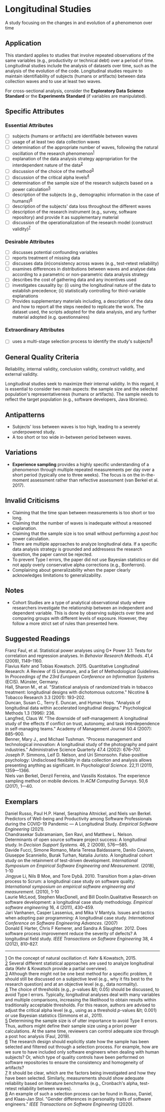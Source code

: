 # Longitudinal Studies
A study focusing on the changes in and evolution of a phenomenon over time

## Application

This standard applies to studies that involve repeated observations of the same variables (e.g., productivity or technical debt) over a period of time. Longitudinal studies include the analysis of datasets over time, such as the analysis of the evolution of the code. Longitudinal studies require to maintain identifiability of subjects (humans or artifacts) between data collection waves and to use at least two waves.

For cross-sectional analysis, consider the **Exploratory Data Science Standard** or the **Experiments Standard** (if variables are manipulated).

## Specific Attributes

### Essential Attributes 
- [ ] subjects (humans or artifacts) are identifiable between waves
- [ ] usage of at least two data collection waves
- [ ] determination of the appropriate number of waves, following the natural oscillation of the research phenomenon<sup>[1](#myfootnote1)</sup>
- [ ] explanation of the data analysis strategy appropriation for the interdependent nature of the data<sup>[2](#myfootnote2)</sup>
- [ ] discussion of the choice of the method<sup>[3](#myfootnote3)</sup>
- [ ] discussion of the critical alpha levels<sup>[4](#myfootnote4)</sup>
- [ ] determination of the sample size of the research subjects based on a power calculation<sup>[5](#myfootnote5)</sup>
- [ ] description of the subjects (e.g., demographic information in the case of humans)<sup>[6](#myfootnote6)</sup>
- [ ] description of the subjects&#39; data loss throughout the different waves
- [ ] description of the research instrument (e.g., survey, software repository) and provide it as supplementary material
- [ ] discussion of the operationalization of the research model (construct validity)<sup>[7](#myfootnote7)</sup>

### Desirable Attributes 
- [ ] discusses potential confounding variables
- [ ] reports treatment of missing data
- [ ] discusses data (in)consistency across waves (e.g., test-retest reliability)
- [ ] examines differences in distributions between waves and analyse data according to a parametric or non-parametric data analysis strategy
- [ ] describes the cost of gathering data and any incentives used
- [ ] investigates causality by: (i) using the longitudinal nature of the data to establish precedence; (ii) statistically controlling for third-variable explanations
- [ ] Provides supplementary materials including, a description of the data and how to report all the steps needed to replicate the work. The dataset used, the scripts adopted for the data analysis, and any further material adopted (e.g. questionnaires)
 
### Extraordinary Attributes 
- [ ] uses a multi-stage selection process to identify the study&#39;s subjects<sup>[8](#myfootnote8)</sup>
## General Quality Criteria

Reliability, internal validity, conclusion validity, construct validity, and external validity.

Longitudinal studies seek to maximize their internal validity. In this regard, it is essential to consider two main aspects: the sample size and the selected population&#39;s representativeness (humans or artifacts). The sample needs to reflect the target population (e.g., software developers, Java libraries).

## Antipatterns

- Subjects&#39; loss between waves is too high, leading to a severely underpowered study.
- A too short or too wide in-between period between waves.

## Variations

- **Experience sampling** provides a highly specific understanding of a phenomenon through multiple repeated measurements per day over a short period (typically one to three weeks). The focus is on the in-the-moment assessment rather than reflective assessment (van Berkel et al. 2017).

## Invalid Criticisms

- Claiming that the time span between measurements is too short or too long.
- Claiming that the number of waves is inadequate without a reasoned explanation.
- Claiming that the sample size is too small without performing a _post hoc_ power calculation.
- There are multiple approaches to analyze longitudinal data. If a specific data analysis strategy is grounded and addressess the research question, the paper cannot be rejected.
- To prevent Type I errors, the paper did not use Bayesian statistics or did not apply overly conservative alpha corrections (e.g., Bonferroni).
- Complaining about generalizability when the paper clearly acknowledges limitations to generalizability.

## Notes

- Cohort Studies are a type of analytical observational study where researchers investigate the relationship between an independent and dependent variable. This is done by observing subjects over time and comparing groups with different levels of exposure. However, they follow a more strict set of rules than presented here.

## Suggested Readings

Franz Faul, et al. Statistical power analyses using G\* Power 3.1: Tests for correlation and regression analyses. In _Behavior Research Methods_. 41,4 (2009), 1149–1160.  
Flavius Kehr and Tobias Kowatsch. 2015. Quantitative Longitudinal Research: A Review of IS Literature, and a Set of Methodological Guidelines. In _Proceedings of the 23rd European Conference on Information Systems_ (ECIS). Münster, Germany.  
Hall, Sharon M., et al. &quot;Statistical analysis of randomized trials in tobacco treatment: longitudinal designs with dichotomous outcome.&quot; Nicotine &amp; Tobacco Research 3.3 (2001): 193–202.  
Duncan, Susan C., Terry E. Duncan, and Hyman Hops. &quot;Analysis of longitudinal data within accelerated longitudinal designs.&quot; Psychological Methods 1.3 (1996): 236.  
Langfred, Claus W. &quot;The downside of self-management: A longitudinal study of the effects tf conflict on trust, autonomy, and task interdependence in self-managing teams.&quot; Academy of Management Journal 50.4 (2007): 885–900.  
Benner, Mary J., and Michael Tushman. &quot;Process management and technological innovation: A longitudinal study of the photography and paint industries.&quot; Administrative Science Quarterly 47.4 (2002): 676–707.  
Joseph P. Simmons, Leif D. Nelson, and Uri Simonsohn. False-positive psychology: Undisclosed flexibility in data collection and analysis allows presenting anything as significant. In _Psychological Science._ 22,11 (2011), 1359—1366.  
Niels van Berkel, Denzil Ferreira, and Vassilis Kostakos. The experience sampling method on mobile devices. In _ACM Computing Surveys_. 50,6 (2017), 1—40.

## Exemplars

Daniel Russo, Paul H.P. Hanel, Seraphina Altnickel, and Niels van Berkel. Predictors of Well-being and Productivity among Software Professionals during the COVID-19 Pandemic — A Longitudinal Study. _Empirical Software Engineering_ (2021).  
Chandrasekar Subramaniam, Sen Ravi, and Matthew L. Nelson. Determinants of open source software project success: A longitudinal study. In _Decision Support Systems._ 46, 2 (2009), 576—585.  
Davide Fucci, Simone Romano, Maria Teresa Baldassarre, Danilo Caivano, Giuseppe Scanniello, Burak Turhan, Natalia Juristo. A longitudinal cohort study on the retainment of test-driven development. _International Symposium on Empirical Software Engineering and Measurement._ (2018), 1-10  
Jingyue Li, Nils B Moe, and Tore Dybå. 2010. Transition from a plan-driven process to Scrum: a longitudinal case study on software quality. _International symposium on empirical software engineering and measurement_. (2010), 1-10  
Laurie McLeod, Stephen MacDonell, and Bill Doolin.Qualitative Research on software development: a longitudinal case study methodology. _Empirical software engineering_ 16, 4 (2011), 430–459.  
Jari Vanhanen, Casper Lassenius, and Mika V Mantyla. Issues and tactics when adopting pair programming: A longitudinal case study. _International Conference on Software Engineering Advances_. (2007)  
Donald E Harter, Chris F Kemerer, and Sandra A Slaughter. 2012. Does software process improvement reduce the severity of defects? A longitudinal field study. _IEEE Transactions on Software Engineering_ 38, 4 (2012), 810–827.

---
[1](#sdfootnote1anc) On the concept of natural oscillation cf. Kehr &amp; Kowatsch, 2015.  
[2](#sdfootnote2anc) Several different statistical approaches are used to analyze longitudinal data (Kehr &amp; Kowatsch provide a partial overview).  
[3](#sdfootnote3anc) Although there might not be one best method for a specific problem, it should still be discussed on a subjective level (e.g., why it fits best to the research question) and at an objective level (e.g., data normality).  
[4](#sdfootnote4anc) The choice of thresholds (e.g., _p_-values \&lt; 0.05) should be discussed, to avoid Type I errors. Typically, longitudinal analyses deal with many variables and multiple comparisons, increasing the likelihood to obtain results within traditionally acceptable thresholds. For this reason, authors are advised to adjust the critical alpha level (e.g., using as a threshold _p_-values \&lt; 0.001) or use Bayesian statistics (Simmons et al., 2011).  
[5](#sdfootnote5anc) Determining the sample size is of utter importance to avoid Type II errors. Thus, authors might define their sample size using a priori power calculations. At the same time, reviewers can control adequate size through a post hoc analysis (Faul, 2019).  
[6](#sdfootnote6anc) The research design should explicitly state how the sample has been selected and filtered out through a selection process. For example, how are we sure to have included only software engineers when dealing with human subjects? Or, which type of quality controls have been performed on software repositories to ensure the consistency and homogeneity of artifacts?  
[7](#sdfootnote7anc) It should be clear, which are the factors being investigated and how they have been selected. Similarly, measurements should show adequate reliability based on literature benchmarks (e.g., Cronbach&#39;s alpha, test-retest reliability between waves).  
[8](#sdfootnote8anc) An example of such a selection process can be found in Russo, Daniel, and Klaas-Jan Stol. &quot;Gender differences in personality traits of software engineers.&quot; _IEEE Transactions on Software Engineering_ (2020).
